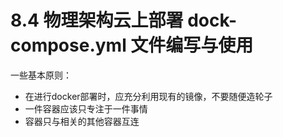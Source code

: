 # 8.4 物理架构云上部署 dock-compose.yml 文件编写与使用
一些基本原则：

 - 在进行docker部署时，应充分利用现有的镜像，不要随便造轮子
 - 一件容器应该只专注于一件事情
 - 容器只与相关的其他容器互连
